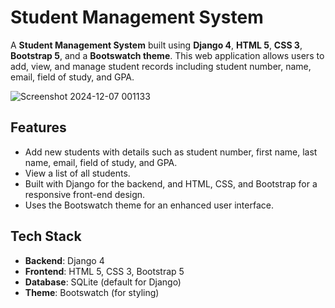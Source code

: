 # Student Management System

A **Student Management System** built using **Django 4**, **HTML 5**, **CSS 3**, **Bootstrap 5**, and a **Bootswatch theme**. This web application allows users to add, view, and manage student records including student number, name, email, field of study, and GPA.

![Screenshot 2024-12-07 001133](https://github.com/user-attachments/assets/4bf15f5e-652a-4a05-8672-f4c65567b3a1)
## Features

- Add new students with details such as student number, first name, last name, email, field of study, and GPA.
- View a list of all students.
- Built with Django for the backend, and HTML, CSS, and Bootstrap for a responsive front-end design.
- Uses the Bootswatch theme for an enhanced user interface.

## Tech Stack

- **Backend**: Django 4
- **Frontend**: HTML 5, CSS 3, Bootstrap 5
- **Database**: SQLite (default for Django)
- **Theme**: Bootswatch (for styling)
